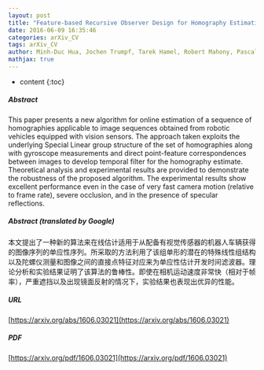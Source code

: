 ```yaml
---
layout: post
title: "Feature-based Recursive Observer Design for Homography Estimation"
date: 2016-06-09 16:35:46
categories: arXiv_CV
tags: arXiv_CV
author: Minh-Duc Hua, Jochen Trumpf, Tarek Hamel, Robert Mahony, Pascal Morin
mathjax: true
---
```


* content
{:toc}

##### Abstract
This paper presents a new algorithm for online estimation of a sequence of homographies applicable to image sequences obtained from robotic vehicles equipped with vision sensors. The approach taken exploits the underlying Special Linear group structure of the set of homographies along with gyroscope measurements and direct point-feature correspondences between images to develop temporal filter for the homography estimate. Theoretical analysis and experimental results are provided to demonstrate the robustness of the proposed algorithm. The experimental results show excellent performance even in the case of very fast camera motion (relative to frame rate), severe occlusion, and in the presence of specular reflections.

##### Abstract (translated by Google)
本文提出了一种新的算法来在线估计适用于从配备有视觉传感器的机器人车辆获得的图像序列的单应性序列。所采取的方法利用了该组单形的潜在的特殊线性组结构以及陀螺仪测量和图像之间的直接点特征对应来为单应性估计开发时间滤波器。理论分析和实验结果证明了该算法的鲁棒性。即使在相机运动速度非常快（相对于帧率），严重遮挡以及出现镜面反射的情况下，实验结果也表现出优异的性能。

##### URL
[https://arxiv.org/abs/1606.03021](https://arxiv.org/abs/1606.03021)

##### PDF
[https://arxiv.org/pdf/1606.03021](https://arxiv.org/pdf/1606.03021)

